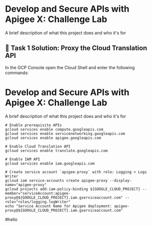 
# Develop and Secure APIs with Apigee X: Challenge Lab


A brief description of what this project does and who it's for


## 🔗 Task 1 Solution: Proxy the Cloud Translation API
In the GCP Console open the Cloud Shell and enter the following commands:


# Develop and Secure APIs with Apigee X: Challenge Lab


A brief description of what this project does and who it's for

```
# Enable prerequisite APIs
gcloud services enable compute.googleapis.com
gcloud services enable servicenetworking.googleapis.com
gcloud services enable apigee.googleapis.com

# Enable Cloud Translation API
gcloud services enable translate.googleapis.com

# Enable IAM API
gcloud services enable iam.googleapis.com

# Create service account `apigee-proxy` with role: Logging > Logs Writer
gcloud iam service-accounts create apigee-proxy --display-name="apigee-proxy"
gcloud projects add-iam-policy-binding ${GOOGLE_CLOUD_PROJECT} --member="serviceAccount:apigee-proxy@${GOOGLE_CLOUD_PROJECT}.iam.gserviceaccount.com" --role="roles/logging.logWriter"
echo "Service Account Name for Apigee deployment: apigee-proxy@${GOOGLE_CLOUD_PROJECT}.iam.gserviceaccount.com"

```

#hello
